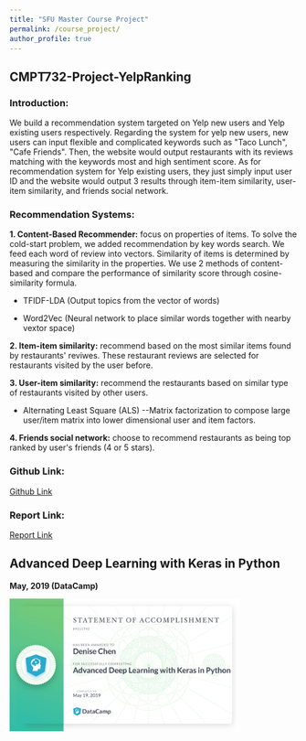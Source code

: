 ```yaml
---
title: "SFU Master Course Project"
permalink: /course_project/
author_profile: true
---
```


## CMPT732-Project-YelpRanking
### Introduction:
We build a recommendation system targeted on Yelp new users and Yelp existing users respectively. Regarding the system for yelp new users, new users can input flexible and complicated
keywords such as "Taco Lunch", "Cafe Friends". Then, the website would output restaurants with its reviews matching with the keywords most and high sentiment score.
As for recommendation system for Yelp existing users, they just simply input user ID and the website would output 3 results through item-item similarity, user-item similarity, and friends
social network.

### Recommendation Systems:
**1. Content-Based Recommender:** focus on properties of items. To solve the cold-start problem, we added recommendation by key words search. We feed each word of review into vectors.
    Similarity of items is determined by measuring the similarity in the properties. We use 2 methods of content-based and compare the performance of similarity score through cosine-similarity formula.  <br>
* TFIDF-LDA  (Output topics from the vector of words)
- Word2Vec (Neural network to place similar words together with nearby vextor space)

**2. Item-item similarity:** recommend based on the most similar items found by restaurants' reviwes. These restaurant reviews are selected for restaurants visited by the user before. <br>

**3. User-item similarity:** recommend the restaurants based on similar type of restaurants visited by other users.
* Alternating Least Square (ALS) --Matrix factorization to compose large user/item matrix into lower dimensional user and item factors.

**4. Friends social network:** choose to recommend restaurants as being top ranked by user's friends (4 or 5 stars).

### Github Link:
[Github Link](https://github.com/denisechendd/course_project/tree/master/yelp_recommend)

### Report Link:
[Report Link](https://github.com/denisechendd/course_project/blob/master/yelp_recommend/Yelp_Project_Final_Report.pdf)


## Advanced Deep Learning with Keras in Python

**May, 2019 (DataCamp)**

<img src="/images/Online_certi/certificate_1.jpg" width="80%" height="80%">
